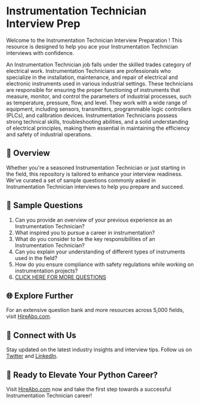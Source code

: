 # Instrumentation Technician Interview Prep

Welcome to the Instrumentation Technician Interview Preparation ! This resource is designed to help you ace your Instrumentation Technician interviews with confidence.

An Instrumentation Technician job falls under the skilled trades category of electrical work. Instrumentation Technicians are professionals who specialize in the installation, maintenance, and repair of electrical and electronic instruments used in various industrial settings. These technicians are responsible for ensuring the proper functioning of instruments that measure, monitor, and control the parameters of industrial processes, such as temperature, pressure, flow, and level. They work with a wide range of equipment, including sensors, transmitters, programmable logic controllers (PLCs), and calibration devices. Instrumentation Technicians possess strong technical skills, troubleshooting abilities, and a solid understanding of electrical principles, making them essential in maintaining the efficiency and safety of industrial operations.

## 🚀 Overview

Whether you're a seasoned Instrumentation Technician or just starting in the field, this repository is tailored to enhance your interview readiness. We've curated a set of sample questions commonly asked in Instrumentation Technician interviews to help you prepare and succeed.

## 📝 Sample Questions

1. Can you provide an overview of your previous experience as an Instrumentation Technician?
2. What inspired you to pursue a career in instrumentation?
3. What do you consider to be the key responsibilities of an Instrumentation Technician?
4. Can you explain your understanding of different types of instruments used in the field?
5. How do you ensure compliance with safety regulations while working on instrumentation projects?
6. [CLICK HERE FOR MORE QUESTIONS](https://hireabo.com/job/12_1_12/Instrumentation%20Technician)

## 🌐 Explore Further

For an extensive question bank and more resources across 5,000 fields, visit [HireAbo.com](https://www.hireabo.com).

## 📱 Connect with Us

Stay updated on the latest industry insights and interview tips. Follow us on [Twitter](https://twitter.com/hireabo) and [LinkedIn](https://www.linkedin.com/in/hire-abo-3609972a8/).

## 🚀 Ready to Elevate Your Python Career?

Visit [HireAbo.com](https://www.hireabo.com) now and take the first step towards a successful Instrumentation Technician career!